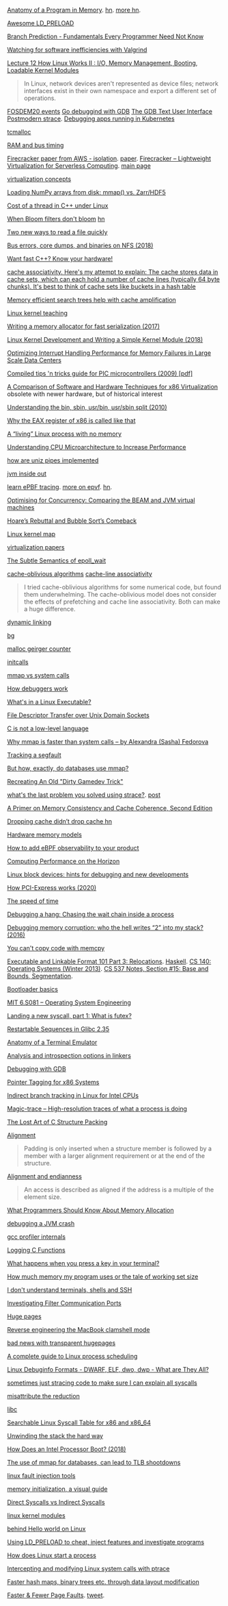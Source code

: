 [Anatomy of a Program in Memory](https://manybutfinite.com/post/anatomy-of-a-program-in-memory/). [hn](https://news.ycombinator.com/item?id=452005). [more hn](https://news.ycombinator.com/item?id=16955523).

[Awesome LD_PRELOAD](https://github.com/gaul/awesome-ld-preload/blob/master/README.md)

[Branch Prediction - Fundamentals Every Programmer Need Not Know](http://www.mycpu.org/branch-prediction-basics/)

[Watching for software inefficiencies with Valgrind](https://kristerw.blogspot.com/2020/02/watching-for-software-inefficiencies.html)

[Lecture 12	How Linux Works II : I/O, Memory Management, Booting, Loadable Kernel Modules](https://www.cis.upenn.edu/~cis191/lectures.html)

> In Linux, network devices aren't represented as device files; network interfaces exist in their own namespace and export a different set of operations.

[FOSDEM20 events](https://fosdem.org/2020/schedule/events/) [Go debuggind with GDB](https://www.youtube.com/watch?v=2kjmLQY8RJk) [The GDB Text User Interface](https://fosdem.org/2020/schedule/event/debugging_gdb_tui/) [Postmodern strace](https://fosdem.org/2020/schedule/event/debugging_strace_modern/). [Debugging apps running in Kubernetes
](https://fosdem.org/2020/schedule/event/debugging_kubernetes/)

[tcmalloc](https://twitter.com/dvyukov/status/1227874576434110471)

[RAM and bus timing](https://www.reddit.com/r/programming/comments/f4mstp/ram_and_bus_timing_ben_eater/)

[Firecracker paper from AWS - isolation](https://twitter.com/copyconstruct/status/1229982588732751872). [paper](https://www.amazon.science/publications/firecracker-lightweight-virtualization-for-serverless-applications). [Firecracker – Lightweight Virtualization for Serverless Computing](https://aws.amazon.com/blogs/aws/firecracker-lightweight-virtualization-for-serverless-computing/). [main page](https://firecracker-microvm.github.io/)

[virtualization concepts](https://twitter.com/b0rk/status/1229768879569805313)

[Loading NumPy arrays from disk: mmap() vs. Zarr/HDF5](https://news.ycombinator.com/item?id=22423632)

[Cost of a thread in C++ under Linux](https://lemire.me/blog/2020/01/30/cost-of-a-thread-in-c-under-linux/)

[When Bloom filters don't bloom](https://blog.cloudflare.com/when-bloom-filters-dont-bloom/) [hn](https://news.ycombinator.com/item?id=22463979)

[Two new ways to read a file quickly](https://news.ycombinator.com/item?id=22506184)

[Bus errors, core dumps, and binaries on NFS (2018)](https://news.ycombinator.com/item?id=22509943)

[Want fast C++? Know your hardware!](https://www.youtube.com/watch?v=BP6NxVxDQIs)

[cache associativity. Here's my attempt to explain: The cache stores data in cache sets, which can each hold a number of cache lines (typically 64 byte chunks). It's best to think of cache sets like buckets in a hash table](https://twitter.com/typeswitch/status/1236776268143755266)

[Memory efficient search trees help with cache amplification](https://twitter.com/MarkCallaghanDB/status/1237401294484078595)

[Linux kernel teaching](https://news.ycombinator.com/item?id=22564665)

[Writing a memory allocator for fast serialization (2017)](https://lobste.rs/s/peaoze)

[Linux Kernel Development and Writing a Simple Kernel Module (2018)](https://news.ycombinator.com/item?id=22579640)

[Optimizing Interrupt Handling Performance for Memory Failures in Large Scale Data Centers](https://research.fb.com/publications/optimizing-interrupt-handling-performance-for-memory-failures-in-large-scale-data-centers/)

[Compiled tips 'n tricks guide for PIC microcontrollers (2009) [pdf]](https://news.ycombinator.com/item?id=22648563)

[A Comparison of Software and Hardware Techniques for x86 Virtualization](https://www.vmware.com/pdf/asplos235_adams.pdf) obsolete with newer hardware, but of historical interest

[Understanding the bin, sbin, usr/bin, usr/sbin split (2010)](https://news.ycombinator.com/item?id=22614731)

[Why the EAX register of x86 is called like that](https://news.ycombinator.com/item?id=22645910)

[A “living” Linux process with no memory](https://news.ycombinator.com/item?id=22693805)

[Understanding CPU Microarchitecture to Increase Performance](https://www.infoq.com/presentations/microarchitecture-modern-cpu/)

[how are uniz pipes implemented](https://toroid.org/unix-pipe-implementation)

[jvm inside out](https://blog.adamfurmanek.pl/2020/01/04/jvm-inside-out-part-2/)

[learn ePBF tracing](http://www.brendangregg.com/blog/2019-01-01/learn-ebpf-tracing.html). [more on epvf](https://docs.google.com/presentation/d/1AcB4x7JCWET0ysDr0gsX-EIdQSTyBtmi6OAW7bE0jm0/edit#slide=id.g704abb5039_2_106). [hn](https://news.ycombinator.com/item?id=22953730).

[Optimising for Concurrency: Comparing the BEAM and JVM virtual machines](https://news.ycombinator.com/item?id=23168119)

[Hoare’s Rebuttal and Bubble Sort’s Comeback](https://blog.reverberate.org/2020/05/29/hoares-rebuttal-bubble-sorts-comeback.html)

[Linux kernel map](https://makelinux.github.io/kernel/map/)

[virtualization papers](https://twitter.com/MarcJBrooker/status/1270081815139635200)

[The Subtle Semantics of epoll_wait](https://jfischoff.github.io/blog/when-threadwaitread-doesnt.html)

[cache-oblivious algorithms](https://news.ycombinator.com/item?id=23662434) [cache-line associativity](https://stackoverflow.com/questions/15617871/how-would-you-generically-detect-cache-line-associativity-from-user-mode-code)

> I tried cache-oblivious algorithms for some numerical code, but found them underwhelming. The cache-oblivious model does not consider the effects of prefetching and cache line associativity. Both can make a huge difference.

[dynamic linking](https://blog.stephenmarz.com/2020/06/22/dynamic-linking/)

[bg](http://www.brendangregg.com/overview.html)

[malloc geirger counter](https://news.ycombinator.com/item?id=24303832j)

[initcalls](https://www.collabora.com/news-and-blog/blog/2020/09/25/initcalls-part-2-digging-into-implementation/)

[mmap vs system calls](https://lobste.rs/s/h5dfjo/why_mmap_is_faster_than_system_calls)

[How debuggers work](https://www.moritz.systems/blog/how-debuggers-work-getting-and-setting-x86-registers-part-1/)

[What's in a Linux Executable?](https://news.ycombinator.com/item?id=24926925)

[File Descriptor Transfer over Unix Domain Sockets](https://news.ycombinator.com/item?id=24964966)

[C is not a low-level language](https://queue.acm.org/detail.cfm?id=3212479)

[Why mmap is faster than system calls – by Alexandra (Sasha) Fedorova](https://news.ycombinator.com/item?id=25701959)

[Tracking a segfault](https://news.ycombinator.com/item?id=25818126)

[	But how, exactly, do databases use mmap? ](https://news.ycombinator.com/item?id=25881911)

[Recreating An Old "Dirty Gamedev Trick"](http://kylehalladay.com/blog/2019/12/04/Recreating-A-Dirty-Gamedev-Hack.html)

[what's the last problem you solved using strace?](https://twitter.com/b0rk/status/1378014888405168132). [post](https://lobste.rs/s/d9ucpe/what_problems_do_people_solve_with_strace)

[A Primer on Memory Consistency and Cache Coherence, Second Edition](https://www.morganclaypool.com/doi/10.2200/S00962ED2V01Y201910CAC049)

[	Dropping cache didn’t drop cache ](https://blog.twitter.com/engineering/en_us/topics/open-source/2021/dropping-cache-didnt-drop-cache.html) [hn](https://news.ycombinator.com/item?id=27086209)

[Hardware memory models](https://twitter.com/_rsc/status/1409930048480727043)

[How to add eBPF observability to your product ](https://news.ycombinator.com/item?id=27722947)

[Computing Performance on the Horizon](https://news.ycombinator.com/item?id=27738312)

[Linux block devices: hints for debugging and new developments](https://news.ycombinator.com/item?id=28400579)

[How PCI-Express works (2020)](https://news.ycombinator.com/item?id=28490021)

[The speed of time](https://www.brendangregg.com/blog/2021-09-26/the-speed-of-time.html)

[Debugging a hang: Chasing the wait chain inside a process](https://devblogs.microsoft.com/oldnewthing/20141024-00/?p=43773)

[Debugging memory corruption: who the hell writes “2” into my stack? (2016)](https://news.ycombinator.com/item?id=29215725)

[You can't copy code with memcpy](https://news.ycombinator.com/item?id=29729931)

[Executable and Linkable Format 101 Part 3: Relocations](https://www.intezer.com/blog/malware-analysis/executable-and-linkable-format-101-part-3-relocations/). [Haskell](https://github.com/zw3rk/mobile-core-log/blob/master/LOG.md). [CS 140: Operating Systems (Winter 2013)](https://web.stanford.edu/~ouster/cgi-bin/cs140-winter13/lecture.php?topic=vm). [CS 537 Notes, Section #15: Base and Bounds, Segmentation](http://pages.cs.wisc.edu/~bart/537/lecturenotes/s15.html).

[Bootloader basics](https://lobste.rs/s/vfxz9s/bootloader_basics)

[MIT 6.S081 – Operating System Engineering](https://news.ycombinator.com/item?id=30094376)

[Landing a new syscall, part 1: What is futex?](https://news.ycombinator.com/item?id=30271902)

[Restartable Sequences in Glibc 2.35](https://news.ycombinator.com/item?id=30285032)

[Anatomy of a Terminal Emulator](https://poor.dev/blog/terminal-anatomy/)

[Analysis and introspection options in linkers](https://maskray.me/blog/2022-02-27-analysis-and-introspection-options-in-linkers)

[Debugging with GDB](https://felix-knorr.net/blog/using_gdb_directly.html)

[Pointer Tagging for x86 Systems](https://news.ycombinator.com/item?id=30865423)

[Indirect branch tracking in Linux for Intel CPUs ](https://news.ycombinator.com/item?id=30868032)

[Magic-trace – High-resolution traces of what a process is doing](https://news.ycombinator.com/item?id=31121319)

[The Lost Art of C Structure Packing](https://news.ycombinator.com/item?id=31182449)

[Alignment](https://en.wikipedia.org/wiki/Data_structure_alignment)

> Padding is only inserted when a structure member is followed by a member with a larger alignment requirement or at the end of the structure. 

[Alignment and endianness](https://developer.arm.com/documentation/102376/0100/Alignment-and-endianness)

> An access is described as aligned if the address is a multiple of the element size.

[What Programmers Should Know About Memory Allocation](https://www.youtube.com/watch?v=gYfd25Bdmws)

[debugging a JVM crash](https://twitter.com/BrianJStafford/status/1523789921764356096)

[gcc profiler internals](https://trofi.github.io/posts/243-gcc-profiler-internals.html)

[Logging C Functions](https://news.ycombinator.com/item?id=31443198)

[What happens when you press a key in your terminal?](https://news.ycombinator.com/item?id=32175100)

[How much memory my program uses or the tale of working set size](https://biriukov.dev/docs/page-cache/7-how-much-memory-my-program-uses-or-the-tale-of-working-set-size/#how-much-memory-my-program-uses-or-the-tale-of-working-set-size)

[I don't understand terminals, shells and SSH](https://news.ycombinator.com/item?id=34382976)

[Investigating Filter Communication Ports](https://windows-internals.com/investigating-filter-communication-ports/)

[Huge pages](https://lobste.rs/s/hwf01p/huge_pages_are_good_idea)

[Reverse engineering the MacBook clamshell mode](https://alinpanaitiu.com/blog/turn-off-macbook-display-clamshell/)

[bad news with transparent hugepages](https://news.ycombinator.com/item?id=34607604)

[A complete guide to Linux process scheduling](https://trepo.tuni.fi/bitstream/handle/10024/96864/GRADU-1428493916.pdf)

[Linux Debuginfo Formats - DWARF, ELF, dwo, dwp - What are They All?](https://www.youtube.com/watch?v=l3h7F9za_pc)

[ sometimes just stracing code to make sure I can explain all syscalls](https://twitter.com/pkhuong/status/1637081793730867200)

[misattribute the reduction](https://twitter.com/kmett/status/1642072709923508224)

[libc](https://twitter.com/eatonphil/status/1644657305181454337)

[Searchable Linux Syscall Table for x86 and x86_64](https://news.ycombinator.com/item?id=35574259)

[Unwinding the stack the hard way](https://lesenechal.fr/en/linux/unwinding-the-stack-the-hard-way)

[How Does an Intel Processor Boot? (2018)](https://news.ycombinator.com/item?id=35598636)

[The use of mmap for databases, can lead to TLB shootdowns](https://twitter.com/PeterVeentjer/status/1655060775726198786)

[linux fault injection tools](https://twitter.com/eatonphil/status/1657192644114632705)

[memory initialization, a visual guide](https://samwho.dev/memory-allocation/)

[Direct Syscalls vs Indirect Syscalls](https://redops.at/en/blog/direct-syscalls-vs-indirect-syscalls)

[linux kernel modules](https://sysprog21.github.io/lkmpg/)

[behind Hello world on Linux](https://jvns.ca/blog/2023/08/03/behind--hello-world/)

[Using LD_PRELOAD to cheat, inject features and investigate programs](https://news.ycombinator.com/item?id=37439125)

[How does Linux start a process](https://news.ycombinator.com/item?id=37521240)

[Intercepting and modifying Linux system calls with ptrace](https://notes.eatonphil.com/2023-10-01-intercepting-and-modifying-linux-system-calls-with-ptrace.html)

[Faster hash maps, binary trees etc. through data layout modification](https://johnnysswlab.com/faster-hash-maps-binary-trees-etc-through-data-layout-modification/)

[Faster & Fewer Page Faults](https://www.youtube.com/watch?v=TEHRMzZ01nE). [tweet](https://twitter.com/debasishg/status/1710308840732807334).




